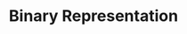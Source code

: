 ---
types: "word"

title: "Binary Representation"

categories: ['']

tags: ['Binary', 'Representation']

arabic: 'التمثيل الثنائي'

arexps: []

enwords: ['Binary Representation']

enexps: []

arlexicons: 'م'

enlexicons: 'B'

authors: ['Ruqayya Roshdy']

translators: ['']

citations: 'تطبيقات الذكاء الاصطناعي في خدمة اللغة العربية'

sources: 'مركز الملك عبدالله بن عبدالعزيز الدولي لخدمة اللغة العربية'

word: "true"

slug: ""
---